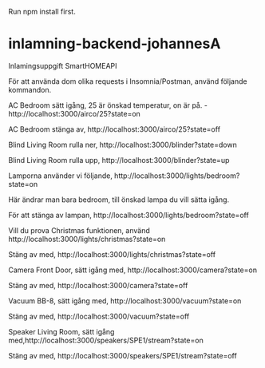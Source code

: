 Run npm install first. 

# inlamning-backend-johannesA
Inlamingsuppgift SmartHOMEAPI

För att använda dom olika requests i Insomnia/Postman, använd följande kommandon. 


AC Bedroom sätt igång, 25 är önskad temperatur, on är på.  - http://localhost:3000/airco/25?state=on

AC Bedroom stänga av, http://localhost:3000/airco/25?state=off


Blind Living Room rulla ner, http://localhost:3000/blinder?state=down

Blind Living Room rulla upp, http://localhost:3000/blinder?state=up


Lamporna använder vi följande, http://localhost:3000/lights/bedroom?state=on

Här ändrar man bara bedroom, till önskad lampa du vill sätta igång. 

För att stänga av lampan, http://localhost:3000/lights/bedroom?state=off


Vill du prova Christmas funktionen, använd http://localhost:3000/lights/christmas?state=on

Stäng av med, http://localhost:3000/lights/christmas?state=off


Camera Front Door, sätt igång med, http://localhost:3000/camera?state=on

Stäng av med, http://localhost:3000/camera?state=off


Vacuum BB-8, sätt igång med, http://localhost:3000/vacuum?state=on

Stäng av med, http://localhost:3000/vacuum?state=off


Speaker Living Room, sätt igång med,http://localhost:3000/speakers/SPE1/stream?state=on

Stäng av med, http://localhost:3000/speakers/SPE1/stream?state=off
